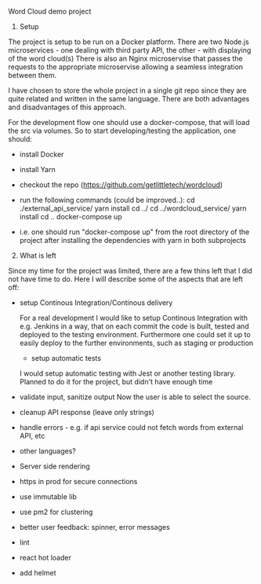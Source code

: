 Word Cloud demo project

1. Setup

The project is setup to be run on a Docker platform.
There are two Node.js microservices - one dealing with third party API, the other - with displaying of the word cloud(s)
There is also an Nginx microservise that passes the requests to the appropriate microservise allowing a seamless integration between them.

I have chosen to store the whole project in a single git repo since they are quite related and written in the same language. There are both advantages and disadvantages of this approach.

For the development flow one should use a docker-compose, that will load the src via volumes. So to start developing/testing the application, one should:

- install Docker
- install Yarn
- checkout the repo (https://github.com/getlittletech/wordcloud)
- run the following commands (could be improved..):
cd ./external_api_service/
yarn install
cd ../
cd ../wordcloud_service/
yarn install
cd ..
docker-compose up

- i.e. one should run "docker-compose up" from the root directory of the project after installing the dependencies with yarn in both subprojects

2. What is left

Since my time for the project was limited, there are a few thins left that I did not have time to do.
Here I will describe some of the aspects that are left off:

- setup Continous Integration/Continous delivery

  For a real development I would like to setup Continous Integration with e.g. Jenkins in a way, that on each commit the code is built, tested and deployed to the testing environment. Furthermore one could set it up to easily deploy to the further environments, such as staging or production

  - setup automatic tests

  I would setup automatic testing with Jest or another testing library. Planned to do it for the project, but didn't have enough time

- validate input, sanitize output
  Now the user is able to select the source.

- cleanup API response (leave only strings)
- handle errors - e.g. if api service could not fetch words from external API, etc
- other languages?
- Server side rendering
- https in prod for secure connections
- use immutable lib
- use pm2 for clustering
- better user feedback: spinner, error messages
- lint
- react hot loader
- add helmet
